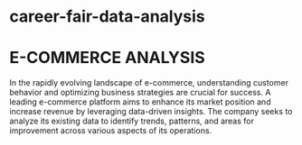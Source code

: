 # career-fair-data-analysis
# E-COMMERCE ANALYSIS
  In the rapidly evolving landscape of e-commerce, understanding customer behavior and optimizing business strategies are crucial for success. A leading e-commerce platform aims to enhance its market position and increase revenue by leveraging data-driven insights. The company seeks to analyze its existing data to identify trends, patterns, and areas for improvement across various aspects of its operations.

